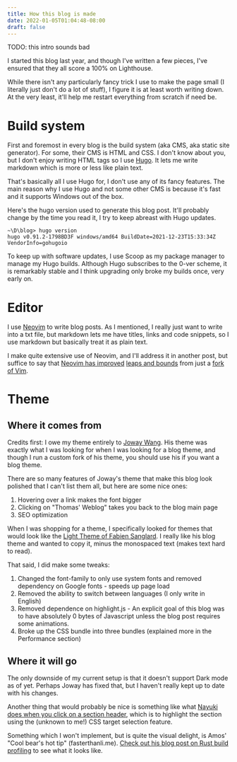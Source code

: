 ```yaml
---
title: How this blog is made
date: 2022-01-05T01:04:48-08:00
draft: false
---
```


TODO: this intro sounds bad

I started this blog last year, and though I've written a few pieces, I've ensured that they all score a 100% on Lighthouse.

While there isn't any particularly fancy trick I use to make the page small (I literally just don't do a lot of stuff), I figure it is at least worth writing down. At the very least, it'll help me restart everything from scratch if need be.

# Build system
First and foremost in every blog is the build system (aka CMS, aka static site generator). For some, their CMS is HTML and CSS. I don't know about you, but I don't enjoy writing HTML tags so I use [Hugo](https://gohugo.io). It lets me write markdown which is more or less like plain text.

That's basically all I use Hugo for, I don't use any of its fancy features. The main reason why I use Hugo and not some other CMS is because it's fast and it supports Windows out of the box.

Here's the hugo version used to generate this blog post. It'll probably change by the time you read it, I try to keep abreast with Hugo updates.

```
~\D\blog> hugo version
hugo v0.91.2-1798BD3F windows/amd64 BuildDate=2021-12-23T15:33:34Z VendorInfo=gohugoio
```

To keep up with software updates, I use Scoop as my package manager to manage my Hugo builds. Although Hugo subscribes to the 0-ver scheme, it is remarkably stable and I think upgrading only broke my builds once, very early on.

# Editor

I use [Neovim](https://neovim.io/) to write blog posts. As I mentioned, I really just want to write into a txt file, but markdown lets me have titles, links and code snippets, so I use markdown but basically treat it as plain text. 

I make quite extensive use of Neovim, and I'll address it in another post, but suffice to say that [Neovim has improved](https://neovim.io/charter/) [leaps and bounds](https://benfrain.com/neovim-0-5-lua-built-in-lsp-treesitter-and-the-best-plugins-for-2021/) from just a [fork of Vim](https://toroid.org/modern-neovim).


# Theme

## Where it comes from

Credits first: I owe my theme entirely to [Joway Wang](https://github.com/joway/hugo-theme-yinyang). His theme was exactly what I was looking for when I was looking for a blog theme, and though I run a custom fork of his theme, you should use his if you want a blog theme.

There are so many features of Joway's theme that make this blog look polished that I can't list them all, but here are some nice ones:

1. Hovering over a link makes the font bigger
1. Clicking on "Thomas' Weblog" takes you back to the blog main page
1. SEO optimization

When I was shopping for a theme, I specifically looked for themes that would look like the [Light Theme of Fabien Sanglard](https://fabiensanglard.net/doom_fire_psx/index.html). I really like his blog theme and wanted to copy it, minus the monospaced text (makes text hard to read).

That said, I did make some tweaks:
1. Changed the font-family to only use system fonts and removed dependency on Google fonts - speeds up page load
1. Removed the ability to switch between languages (I only write in English)
1. Removed dependence on highlight.js - An explicit goal of this blog was to have absolutely 0 bytes of Javascript unless the blog post requires some animations.
1. Broke up the CSS bundle into three bundles (explained more in the Performance section)

## Where it will go

The only downside of my current setup is that it doesn't support Dark mode as of yet. Perhaps Joway has fixed that, but I haven't really kept up to date with his changes.

Another thing that would probably be nice is something like what [Nayuki does when you click on a section header](https://www.nayuki.io/page/about#contact), which is to highlight the section using the (unknown to me!) CSS target selection feature.

Something which I won't implement, but is quite the visual delight, is Amos' "Cool bear's hot tip" (fasterthanli.me). [Check out his blog post on Rust build profiling](https://fasterthanli.me/articles/why-is-my-rust-build-so-slow) to see what it looks like.

